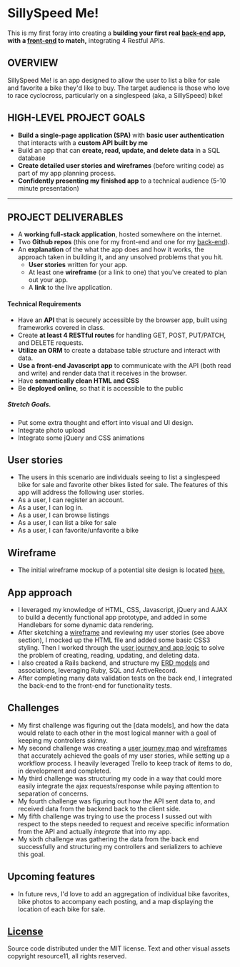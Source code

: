 # SillySpeed Me!

This is my first foray into creating a **building your first real [back-end](https://mighty-lowlands-8515.herokuapp.com) app, with a [front-end]( http://resource11.github.io/ssme_frontend) to match,** integrating 4 Restful APIs.

## OVERVIEW

SillySpeed Me! is an app designed to allow the user to list a bike for sale and favorite a bike they'd like to buy. The target audience is those who love to race cyclocross, particularly on a singlespeed (aka, a SillySpeed) bike!

## HIGH-LEVEL PROJECT GOALS
- **Build a single-page application (SPA)** with **basic user authentication** that interacts with a **custom API built by me**
- Build an app that can **create, read, update, and delete data** in a SQL database
- **Create detailed user stories and wireframes** (before writing code) as part of my app planning process.
- **Confidently presenting my finished app** to a technical audience (5-10 minute presentation)

---

## PROJECT DELIVERABLES

- A **working full-stack application**, hosted somewhere on the internet.
- Two **Github repos** (this one for my front-end and one for my [back-end](https://github.com/resource11/project2-api)).
- An **explanation** of the what the app does and how it works, the approach taken in building it, and any unsolved problems that you hit.
  - **User stories** written for your app.
  - At least one **wireframe** (or a link to one) that you've created to plan out your app.
  - A **link** to the live application.

#### Technical Requirements

* Have an **API** that is securely accessible by the browser app, built using frameworks covered in class.
* Create **at least 4 RESTful routes** for handling GET, POST, PUT/PATCH, and DELETE requests.
* **Utilize an ORM** to create a database table structure and interact with data.
* **Use a front-end Javascript app** to communicate with the API (both read and write) and render data that it receives in the browser.
* Have **semantically clean HTML and CSS**
* Be **deployed online**, so that it is accessible to the public

##### Stretch Goals.
* Put some extra thought and effort into visual and UI design.
* Integrate photo upload
* Integrate some jQuery and CSS animations

## User stories
* The users in this scenario are individuals seeing to list a singlespeed bike for sale and favorite other bikes listed for sale.
The features of this app will address the following user stories.
* As a user, I can register an account.
* As a user, I can log in.
* As a user, I can browse listings
* As a user, I can list a bike for sale
* As a user, I can favorite/unfavorite a bike


## Wireframe
* The initial wireframe mockup of a potential site design is located [here.](https://www.dropbox.com/s/xi5r1fu76du7bjr/ssme_wireframes.pdf?dl=0)

## App approach
* I leveraged my knowledge of HTML, CSS, Javascript, jQuery and AJAX to build a decently functional app prototype, and added in some Handlebars for some dynamic data rendering.
* After sketching a [wireframe](https://www.dropbox.com/s/xi5r1fu76du7bjr/ssme_wireframes.pdf?dl=0) and reviewing my user stories (see above section), I mocked up the HTML file and added some basic CSS3 styling. Then I worked through the [user journey and app logic](https://www.dropbox.com/s/lsjt6hj2m70r4mh/ssme_User_Journey.png?dl=0) to solve the problem of creating, reading, updating, and deleting data.
* I also created a Rails backend, and structure my [ERD models](https://www.dropbox.com/s/ipal8a1w4dnnqeg/ssme_ERD_model.png?dl=0) and associations, leveraging Ruby, SQL and ActiveRecord.
* After completing many data validation tests on the back end, I integrated the back-end to the front-end for functionality tests.

## Challenges
* My first challenge was figuring out the [data models], and how the data would relate to each other in the most logical manner with a goal of keeping my controllers skinny.
* My second challenge was creating a [user journey map](https://www.dropbox.com/s/lsjt6hj2m70r4mh/ssme_User_Journey.png?dl=0) and [wireframes](https://www.dropbox.com/s/xi5r1fu76du7bjr/ssme_wireframes.pdf?dl=0) that accurately achieved the goals of my user stories, while setting up a workflow process. I heavily leveraged Trello to keep track of items to do, in development and completed.
* My third challenge was structuring my code in a way that could more easily integrate the ajax requests/response while paying attention to separation of concerns.
* My fourth challenge was figuring out how the API sent data to, and received data from the backend back to the client side.
* My fifth challenge was trying to use the process I sussed out with respect to the steps needed to request and receive specific information from the API and actually *integrate* that into my app.
* My sixth challenge was gathering the data from the back end successfully and structuring my controllers and serializers to achieve this goal.

## Upcoming features
* In future revs, I'd love to add an aggregation of individual bike favorites, bike photos to accompany each posting, and a map displaying the location of each bike for sale.

[License](LICENSE)
------------------

Source code distributed under the MIT license. Text and other visual assets copyright
resource11, all rights reserved.

